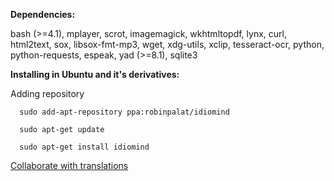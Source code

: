 



<b>Dependencies:</b>

bash (>=4.1), mplayer, scrot, imagemagick, wkhtmltopdf, lynx, curl, html2text, sox, libsox-fmt-mp3, wget, xdg-utils, xclip, tesseract-ocr, python, python-requests, espeak, yad  (>=8.1), sqlite3



<b>Installing in Ubuntu and it's derivatives:</b>

Adding repository

      sudo add-apt-repository ppa:robinpalat/idiomind
      
      sudo apt-get update
      
      sudo apt-get install idiomind



<a href='https://poeditor.com/join/project/Nc2kc89iSY'>Collaborate with translations</a>
